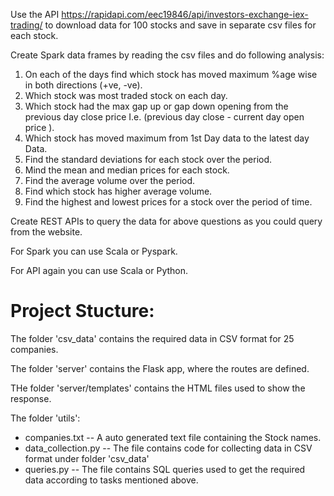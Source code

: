Use the API 
https://rapidapi.com/eec19846/api/investors-exchange-iex-trading/
to download data for 100 stocks and save in separate csv files for each stock.

Create Spark data frames by reading the csv files and do following analysis:

1. On each of the days find which stock has moved maximum %age wise in both directions (+ve, -ve).
2. Which stock was most traded stock on each day.
3. Which stock had the max gap up or gap down opening from the previous day close price I.e. (previous day close -  current day open price ).
4. Which stock has moved maximum from 1st Day data to the latest day Data.
5. Find the standard deviations for each stock over the period.
6. Mind the mean  and median prices for each stock.
7. Find the average volume over the period.
8. Find which stock has higher average volume.
9. Find the highest and lowest prices for a stock over the period of time.

Create REST APIs to query the data for above questions as you could query from the website.

For Spark you can use Scala or Pyspark.

For API again you can use Scala or Python.

# Project Stucture:

The folder 'csv_data' contains the required data in CSV format for 25 companies.

The folder 'server' contains the Flask app, where the routes are defined.

THe folder 'server/templates' contains the HTML files used to show the response.

The folder 'utils':
* companies.txt  --  A auto generated text file containing the Stock names.
* data_collection.py  --  The file contains code for collecting data in CSV format under folder 'csv_data'
* queries.py  --  The file contains SQL queries used to get the required data according to tasks mentioned above.
